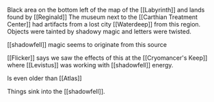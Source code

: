 Black area on the bottom left of the map of the [[Labyrinth]] and lands found by [[Reginald]]
The museum next to the [[Carthian Treatment Center]] had artifacts from a lost city [[Waterdeep]] from this region. Objects were tainted by shadowy magic and letters were twisted. 

[[shadowfell]] magic seems to originate from this source

[[Flicker]] says we saw the effects of this at the [[Cryomancer's Keep]] where [[Levistus]] was working with [[shadowfell]] energy.

Is even older than [[Atlas]]

Things sink into the [[shadowfell]]. 